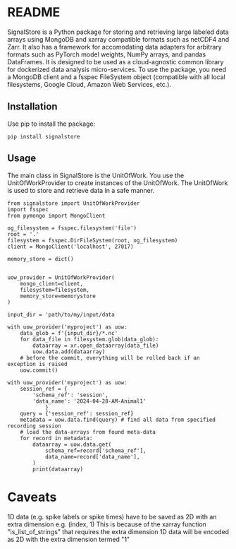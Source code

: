 

# README

SignalStore is a Python package for storing and retrieving large labeled data arrays using MongoDB and xarray compatible formats such as netCDF4 and Zarr. It also has a framework for accomodating data adapters for arbitrary formats such as PyTorch model weights, NumPy arrays, and pandas DataFrames. It is designed to be used as a cloud-agnostic common library for dockerized data analysis micro-services. To use the package, you need a MongoDB client and a fsspec FileSystem object (compatible with all local filesystems, Google Cloud, Amazon Web Services, etc.).

## Installation

Use pip to install the package:

```
pip install signalstore
```

## Usage

The main class in SignalStore is the UnitOfWork. You use the UnitOfWorkProvider to create instances of the UnitOfWork. The UnitOfWork is used to store and retrieve data in a safe manner.

```
from signalstore import UnitOfWorkProvider
import fsspec
from pymongo import MongoClient

og_filesystem = fsspec.filesystem('file')
root = '.'
filesystem = fsspec.DirFileSystem(root, og_filesystem)
client = MongoClient('localhost', 27017)

memory_store = dict()


uow_provider = UnitOfWorkProvider(
    mongo_client=client,
    filesystem=filesystem,
    memory_store=memorystore
)

input_dir = 'path/to/my/input/data

with uow_provider('myproject') as uow:
    data_glob = f'{input_dir}/*.nc'
    for data_file in filesystem.glob(data_glob):
        dataarray = xr.open_dataarray(data_file)
        uow.data.add(dataarray)
    # before the commit, everything will be rolled back if an exception is raised
    uow.commit()

with uow_provider('myproject') as uow:
    session_ref = {
        'schema_ref': 'session',
        'data_name': '2024-04-28-AM-Animal1'
            }
    query = {'session_ref': session_ref}
    metadata = uow.data.find(query) # find all data from specified recording session
    # load the data-arrays from found meta-data
    for record in metadata:
        dataarray = uow.data.get(
            schema_ref=record['schema_ref'],
            data_name=record['data_name'],
        )
        print(dataarray)
```

# Caveats

1D data (e.g. spike labels or spike times) have to be saved as 2D with an extra dimension e.g. (index, 1)
This is because of the xarray function "is_list_of_strings" that requires the extra dimension
1D data will be encoded as 2D with the extra dimension termed "1"
